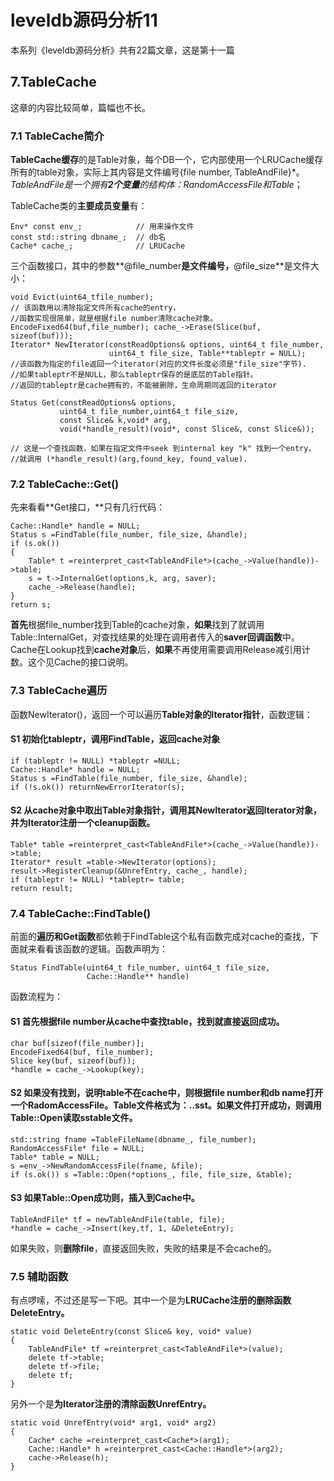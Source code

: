 # leveldb源码分析11

本系列《leveldb源码分析》共有22篇文章，这是第十一篇

## 7.TableCache 

这章的内容比较简单，篇幅也不长。

### 7.1 TableCache简介

**TableCache缓存**的是Table对象，每个DB一个，它内部使用一个LRUCache缓存所有的table对象，实际上其内容是文件编号{file number, TableAndFile}*。*TableAndFile是一个拥有**2个变量**的结构体：RandomAccessFile和Table*；

TableCache类的**主要成员变量**有：

```
Env* const env_;            // 用来操作文件  
const std::string dbname_;  // db名  
Cache* cache_;              // LRUCache
```


三个函数接口，其中的参数**@file_number**是文件编号，**@file_size**是文件大小：

```
void Evict(uint64_tfile_number);  
// 该函数用以清除指定文件所有cache的entry，
//函数实现很简单，就是根据file number清除cache对象。  
EncodeFixed64(buf,file_number); cache_->Erase(Slice(buf, sizeof(buf)));  
Iterator* NewIterator(constReadOptions& options, uint64_t file_number,  
                      uint64_t file_size, Table**tableptr = NULL);  
//该函数为指定的file返回一个iterator(对应的文件长度必须是"file_size"字节). 
//如果tableptr不是NULL，那么tableptr保存的是底层的Table指针。
//返回的tableptr是cache拥有的，不能被删除，生命周期同返回的iterator

Status Get(constReadOptions& options,  
           uint64_t file_number,uint64_t file_size,  
           const Slice& k,void* arg,  
           void(*handle_result)(void*, const Slice&, const Slice&)); 

// 这是一个查找函数，如果在指定文件中seek 到internal key "k" 找到一个entry，
//就调用 (*handle_result)(arg,found_key, found_value).
```

### 7.2 TableCache::Get()

先来看看**Get接口，**只有几行代码：

```
Cache::Handle* handle = NULL;  
Status s =FindTable(file_number, file_size, &handle);  
if (s.ok()) 
{  
    Table* t =reinterpret_cast<TableAndFile*>(cache_->Value(handle))->table;  
    s = t->InternalGet(options,k, arg, saver);  
    cache_->Release(handle);  
}  
return s;
```


**首先**根据file_number找到Table的cache对象，**如果**找到了就调用Table::InternalGet，对查找结果的处理在调用者传入的**saver回调函数**中。
Cache在Lookup找到**cache对象**后，**如果**不再使用需要调用Release减引用计数。这个见Cache的接口说明。

### 7.3 TableCache遍历

函数NewIterator()，返回一个可以遍历**Table对象的Iterator指针**，函数逻辑：

#### S1 初始化tableptr，调用FindTable，返回cache对象

```
if (tableptr != NULL) *tableptr =NULL;  
Cache::Handle* handle = NULL;  
Status s =FindTable(file_number, file_size, &handle);  
if (!s.ok()) returnNewErrorIterator(s);
```

#### S2 从cache对象中取出Table对象指针，调用其NewIterator返回Iterator对象，并为Iterator注册一个cleanup函数。

```
Table* table =reinterpret_cast<TableAndFile*>(cache_->Value(handle))->table;  
Iterator* result =table->NewIterator(options);  
result->RegisterCleanup(&UnrefEntry, cache_, handle);  
if (tableptr != NULL) *tableptr= table;  
return result;
```

### 7.4 TableCache::FindTable()

前面的**遍历和Get函数**都依赖于FindTable这个私有函数完成对cache的查找，下面就来看看该函数的逻辑。函数声明为：

```
Status FindTable(uint64_t file_number, uint64_t file_size,
                 Cache::Handle** handle)
```

函数流程为：

#### S1 首先根据file number从cache中查找table，找到就直接返回成功。

```
char buf[sizeof(file_number)];  
EncodeFixed64(buf, file_number);  
Slice key(buf, sizeof(buf));  
*handle = cache_->Lookup(key);
```

#### S2 如果没有找到，说明table不在cache中，则根据file number和db name打开一个RadomAccessFile。Table文件格式为：..sst。如果文件打开成功，则调用Table::Open读取sstable文件。

```
std::string fname =TableFileName(dbname_, file_number);  
RandomAccessFile* file = NULL;  
Table* table = NULL;  
s =env_->NewRandomAccessFile(fname, &file);  
if (s.ok()) s =Table::Open(*options_, file, file_size, &table);
```

#### S3 如果Table::Open成功则，插入到Cache中。

```
TableAndFile* tf = newTableAndFile(table, file);  
*handle = cache_->Insert(key,tf, 1, &DeleteEntry); 
```


如果失败，则**删除file**，直接返回失败，失败的结果是不会cache的。

### 7.5 辅助函数

有点啰嗦，不过还是写一下吧。其中一个是为**LRUCache注册的删除函数DeleteEntry。**

```
static void DeleteEntry(const Slice& key, void* value) 
{  
    TableAndFile* tf =reinterpret_cast<TableAndFile*>(value);  
    delete tf->table;  
    delete tf->file;  
    delete tf;  
} 
```


另外一个是**为Iterator注册的清除函数UnrefEntry。**

```
static void UnrefEntry(void* arg1, void* arg2) 
{  
    Cache* cache =reinterpret_cast<Cache*>(arg1);  
    Cache::Handle* h =reinterpret_cast<Cache::Handle*>(arg2);  
    cache->Release(h);  
}
```
